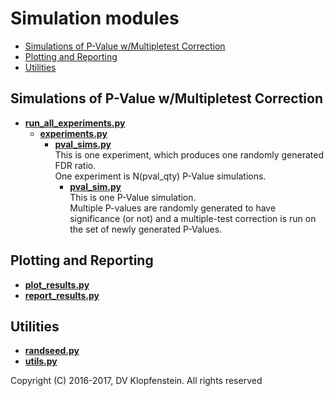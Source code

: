 # Simulation modules

  * [Simulations of P-Value w/Multipletest Correction]()
  * [Plotting and Reporting]()
  * [Utilities]()


## Simulations of P-Value w/Multipletest Correction

  * [**run_all_experiments.py**](run_all_experiments.py)    
    * [**experiments.py**](experiments.py)    
      * [**pval_sims.py**](pval_sims.py)    
        This is one experiment, which produces one randomly generated FDR ratio.    
        One experiment is N(pval_qty) P-Value simulations.    
        * [**pval_sim.py**](pval_sim.py)    
        This is one P-Value simulation.    
        Multiple P-values are randomly generated to have significance (or not)
          and a multiple-test correction is run on the set of newly generated P-Values.

## Plotting and Reporting
  * [**plot_results.py**](plot_results.py)    
  * [**report_results.py**](report_results.py)    

## Utilities
  * [**randseed.py**](randseed.py)    
  * [**utils.py**](utils.py)    

Copyright (C) 2016-2017, DV Klopfenstein. All rights reserved
